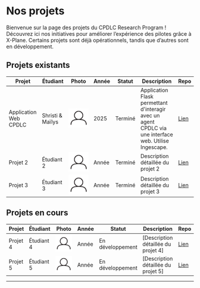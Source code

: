 # Nos projets

Bienvenue sur la page des projets du CPDLC Research Program ! Découvrez ici nos initiatives pour améliorer l’expérience des pilotes grâce à X-Plane. Certains projets sont déjà opérationnels, tandis que d’autres sont en développement.

## Projets existants

| Projet                   | Étudiant           | Photo                  | Année | Statut   | Description                                                                                                  | Repo                                                                 |
|--------------------------|--------------------|-------------------------|-------|----------|--------------------------------------------------------------------------------------------------------------|----------------------------------------------------------------------|
| Application Web CPDLC    | Shristi & Maïlys   | ![Photo](img/user.png) | 2025  | Terminé  | Application Flask permettant d'interagir avec un agent CPDLC via une interface web. Utilise Ingescape.       | [Lien](https://github.com/CPDLC-research-program/cpdlc-flask-app)   |
| Projet 2                 | Étudiant 2         | ![Photo](img/user.png) | Année | Terminé  | Description détaillée du projet 2                                                                            | [Lien](URL)                                                          |
| Projet 3                 | Étudiant 3         | ![Photo](img/user.png) | Année | Terminé  | Description détaillée du projet 3                                                                            | [Lien](URL)                                                          |

## Projets en cours

| Projet      | Étudiant      | Photo                    | Année | Statut           | Description                       | Repo                   |
|-------------|---------------|--------------------------|-------|------------------|-----------------------------------|------------------------|
| Projet 4    | Étudiant 4    | ![Photo](img/user.png)   | Année | En développement | [Description détaillée du projet 4] | [Lien](URL)            |
| Projet 5    | Étudiant 5    | ![Photo](img/user.png)   | Année | En développement | [Description détaillée du projet 5] | [Lien](URL)            |

---